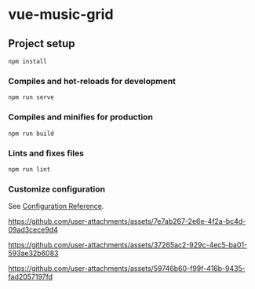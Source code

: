 # vue-music-grid

## Project setup
```
npm install
```

### Compiles and hot-reloads for development
```
npm run serve
```

### Compiles and minifies for production
```
npm run build
```

### Lints and fixes files
```
npm run lint
```

### Customize configuration
See [Configuration Reference](https://cli.vuejs.org/config/).


https://github.com/user-attachments/assets/7e7ab267-2e6e-4f2a-bc4d-09ad3cece9d4


https://github.com/user-attachments/assets/37265ac2-929c-4ec5-ba01-593ae32b6083


https://github.com/user-attachments/assets/59746b60-f99f-416b-9435-fad2057197fd
